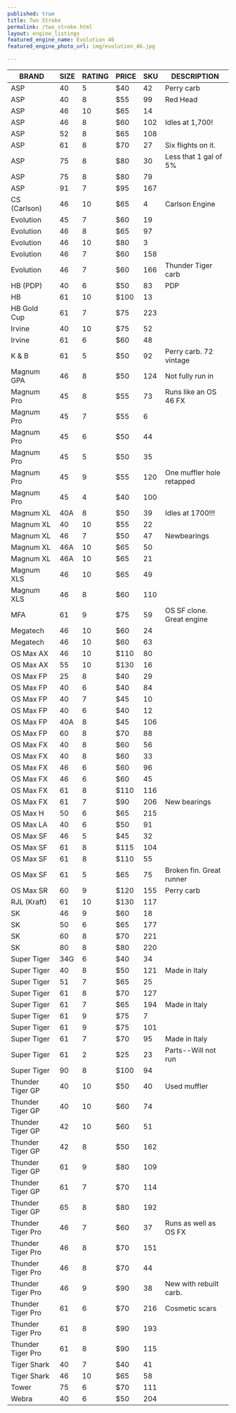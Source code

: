 ```yaml
---
published: true
title: Two Stroke
permalink: /two_stroke.html
layout: engine_listings
featured_engine_name: Evolution 46
featured_engine_photo_url: img/evolution_46.jpg

---
```


| BRAND             | SIZE  | RATING | PRICE | SKU   | DESCRIPTION
|-------------------|-------|--------|-------|-------|---------------------
| ASP               | 40    | 5      | $40   | 42    | Perry carb
| ASP               | 40    | 8      | $55   | 99    | Red Head
| ASP               | 46    | 10     | $65   | 14    |
| ASP               | 46    | 8      | $60   | 102   | Idles at 1,700! 
| ASP               | 52    | 8      | $65   | 108   |
| ASP               | 61    | 8      | $70   | 27    | Six flights on it.
| ASP               | 75    | 8      | $80   | 30    | Less that 1 gal of 5%
| ASP               | 75    | 8      | $80   | 79    |
| ASP               | 91    | 7      | $95   | 167   |
| CS (Carlson)      | 46    | 10     | $65   | 4     | Carlson Engine
| Evolution         | 45    | 7      | $60   | 19    |
| Evolution         | 46    | 8      | $65   | 97    |
| Evolution         | 46    | 10     | $80   | 3     |
| Evolution         | 46    | 7      | $60   | 158   |      
| Evolution         | 46    | 7      | $60   | 166   | Thunder Tiger carb
| HB (PDP)          | 40    | 6      | $50   | 83    | PDP
| HB                | 61    | 10     | $100  | 13    |
| HB Gold Cup       | 61    | 7      | $75   | 223   |
| Irvine            | 40    | 10     | $75   | 52    |
| Irvine            | 61    | 6      | $60   | 48    |
| K & B             | 61    | 5      | $50   | 92    | Perry carb. 72 vintage
| Magnum GPA        | 46    | 8      | $50   | 124   | Not fully run in
| Magnum Pro        | 45    | 8      | $55   | 73    | Runs like an OS 46 FX
| Magnum Pro        | 45    | 7      | $55   | 6     |
| Magnum Pro        | 45    | 6      | $50   | 44    |
| Magnum Pro        | 45    | 5      | $50   | 35    |
| Magnum Pro        | 45    | 9      | $55   | 120   | One muffler hole retapped
| Magnum Pro        | 45    | 4      | $40   | 100   |      
| Magnum XL         | 40A   | 8      | $50   | 39    | Idles at 1700!!!
| Magnum XL         | 40    | 10     | $55   | 22    |
| Magnum XL         | 46    | 7      | $50   | 47    | Newbearings
| Magnum XL         | 46A   | 10     | $65   | 50    |
| Magnum XL         | 46A   | 10     | $65   | 21    |
| Magnum XLS        | 46    | 10     | $65   | 49    |
| Magnum XLS        | 46    | 8      | $60   | 110   |
| MFA               | 61    | 9      | $75   | 59    | OS SF clone. Great engine
| Megatech          | 46    | 10     | $60   | 24    |
| Megatech          | 46    | 10     | $60   | 63    |
| OS Max AX         | 46    | 10     | $110  | 80    |
| OS Max AX         | 55    | 10     | $130  | 16    |
| OS Max FP         | 25    | 8      | $40   | 29    |
| OS Max FP         | 40    | 6      | $40   | 84    |
| OS Max FP         | 40    | 7      | $45   | 10    |
| OS Max FP         | 40    | 6      | $40   | 12    |
| OS Max FP         | 40A   | 8      | $45   | 106   |
| OS Max FP         | 60    | 8      | $70   | 88    |
| OS Max FX         | 40    | 8      | $60   | 56    |
| OS Max FX         | 40    | 8      | $60   | 33    |
| OS Max FX         | 46    | 6      | $60   | 96    |
| OS Max FX         | 46    | 6      | $60   | 45    |
| OS Max FX         | 61    | 8      | $110  | 116   |
| OS Max FX         | 61    | 7      | $90   | 206   | New bearings
| OS Max H          | 50    | 6      | $65   | 215   |
| OS Max LA         | 40    | 6      | $50   | 91    |
| OS Max SF         | 46    | 5      | $45   | 32    |
| OS Max SF         | 61    | 8      | $115  | 104   |
| OS Max SF         | 61    | 8      | $110  | 55    |
| OS Max SF         | 61    | 5      | $65   | 75    | Broken fin. Great runner
| OS Max SR         | 60    | 9      | $120  | 155   | Perry carb
| RJL (Kraft)       | 61    | 10     | $130  | 117   |
| SK                | 46    | 9      | $60   | 18    |
| SK                | 50    | 6      | $65   | 177   |
| SK                | 60    | 8      | $70   | 221   |
| SK                | 80    | 8      | $80   | 220   |
| Super Tiger       | 34G   | 6      | $40   | 34    |
| Super Tiger       | 40    | 8      | $50   | 121   | Made in Italy
| Super Tiger       | 51    | 7      | $65   | 25    |
| Super Tiger       | 61    | 8      | $70   | 127   |
| Super Tiger       | 61    | 7      | $65   | 194   | Made in Italy
| Super Tiger       | 61    | 9      | $75   | 7     |
| Super Tiger       | 61    | 9      | $75   | 101   |
| Super Tiger       | 61    | 7      | $70   | 95    | Made in Italy
| Super Tiger       | 61    | 2      | $25   | 23    | Parts--Will not run
| Super Tiger       | 90    | 8      | $100  | 94    |
| Thunder Tiger GP  | 40    | 10     | $50   | 40    | Used muffler
| Thunder Tiger GP  | 40    | 10     | $60   | 74    |
| Thunder Tiger GP  | 42    | 10     | $60   | 51    |
| Thunder Tiger GP  | 42    | 8      | $50   | 162   |  
| Thunder Tiger GP  | 61    | 9      | $80   | 109   |
| Thunder Tiger GP  | 61    | 7      | $70   | 114   |
| Thunder Tiger GP  | 65    | 8      | $80   | 192   |
| Thunder Tiger Pro | 46    | 7      | $60   | 37    | Runs as well as OS FX 
| Thunder Tiger Pro | 46    | 8      | $70   | 151   |
| Thunder Tiger Pro | 46    | 8      | $70   | 44    |
| Thunder Tiger Pro | 46    | 9      | $90   | 38    |New with rebuilt carb.
| Thunder Tiger Pro | 61    | 6      | $70   | 216   | Cosmetic scars
| Thunder Tiger Pro | 61    | 8      | $90   | 193   |
| Thunder Tiger Pro | 61    | 8      | $90   | 115   |
| Tiger Shark       | 40    | 7      | $40   | 41    |
| Tiger Shark       | 46    | 10     | $65   | 58    |
| Tower             | 75    | 6      | $70   | 111   |
| Webra             | 40    | 6      | $50   | 204   |


<script>
  $('table').addClass('table table-bordered table-condensed table-hover');
</script>
